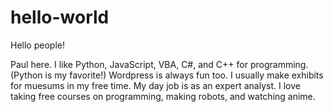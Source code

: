 # hello-world

Hello people!

Paul here. I like Python, JavaScript, VBA, C#, and C++ for programming.  (Python is my favorite!)  Wordpress is always fun too.
I usually make exhibits for muesums in my free time.  My day job is as an expert analyst.
I love taking free courses on programming, making robots, and watching anime.
